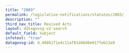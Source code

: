 ```yaml
---
title: "2003"
permalink: /legislative-notifications/statutes/2003/
description: ""
third_nav_title: Revised Acts
layout: datagovsg-v2-search
default_field: Subject
infotext: "true"
datagovsg-id: d_488b1f1e4c11af81d46d8e017feb13a9
---
```

